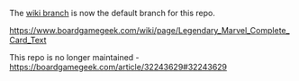The [wiki branch](https://github.com/michaeljb/legendary-complete-card-txt/tree/wiki) is now the default branch for this repo.

https://www.boardgamegeek.com/wiki/page/Legendary_Marvel_Complete_Card_Text

This repo is no longer maintained - https://boardgamegeek.com/article/32243629#32243629
